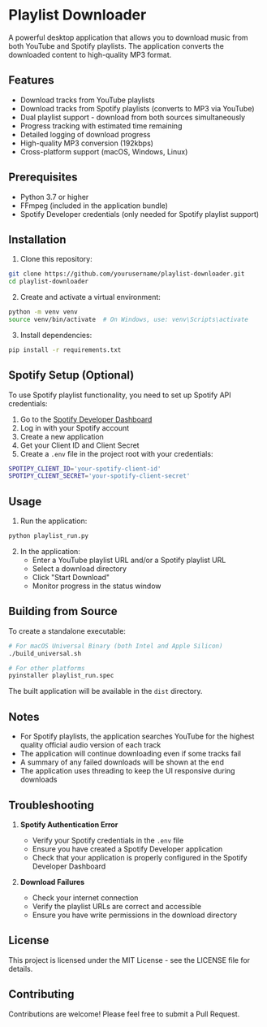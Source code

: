 # Playlist Downloader

A powerful desktop application that allows you to download music from both YouTube and Spotify playlists. The application converts the downloaded content to high-quality MP3 format.

## Features

- Download tracks from YouTube playlists
- Download tracks from Spotify playlists (converts to MP3 via YouTube)
- Dual playlist support - download from both sources simultaneously
- Progress tracking with estimated time remaining
- Detailed logging of download progress
- High-quality MP3 conversion (192kbps)
- Cross-platform support (macOS, Windows, Linux)

## Prerequisites

- Python 3.7 or higher
- FFmpeg (included in the application bundle)
- Spotify Developer credentials (only needed for Spotify playlist support)

## Installation

1. Clone this repository:
```bash
git clone https://github.com/yourusername/playlist-downloader.git
cd playlist-downloader
```

2. Create and activate a virtual environment:
```bash
python -m venv venv
source venv/bin/activate  # On Windows, use: venv\Scripts\activate
```

3. Install dependencies:
```bash
pip install -r requirements.txt
```

## Spotify Setup (Optional)

To use Spotify playlist functionality, you need to set up Spotify API credentials:

1. Go to the [Spotify Developer Dashboard](https://developer.spotify.com/dashboard)
2. Log in with your Spotify account
3. Create a new application
4. Get your Client ID and Client Secret
5. Create a `.env` file in the project root with your credentials:
```bash
SPOTIPY_CLIENT_ID='your-spotify-client-id'
SPOTIPY_CLIENT_SECRET='your-spotify-client-secret'
```

## Usage

1. Run the application:
```bash
python playlist_run.py
```

2. In the application:
   - Enter a YouTube playlist URL and/or a Spotify playlist URL
   - Select a download directory
   - Click "Start Download"
   - Monitor progress in the status window

## Building from Source

To create a standalone executable:

```bash
# For macOS Universal Binary (both Intel and Apple Silicon)
./build_universal.sh

# For other platforms
pyinstaller playlist_run.spec
```

The built application will be available in the `dist` directory.

## Notes

- For Spotify playlists, the application searches YouTube for the highest quality official audio version of each track
- The application will continue downloading even if some tracks fail
- A summary of any failed downloads will be shown at the end
- The application uses threading to keep the UI responsive during downloads

## Troubleshooting

1. **Spotify Authentication Error**
   - Verify your Spotify credentials in the `.env` file
   - Ensure you have created a Spotify Developer application
   - Check that your application is properly configured in the Spotify Developer Dashboard

2. **Download Failures**
   - Check your internet connection
   - Verify the playlist URLs are correct and accessible
   - Ensure you have write permissions in the download directory

## License

This project is licensed under the MIT License - see the LICENSE file for details.

## Contributing

Contributions are welcome! Please feel free to submit a Pull Request. 